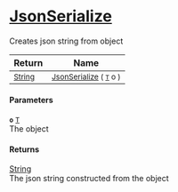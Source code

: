 # [JsonSerialize](./SerializationHelper-JsonSerialize.md)

Creates json string from object

| Return | Name | 
| --- | --- | 
| <sub>[String](https://docs.microsoft.com/en-us/dotnet/api/System.String)</sub> | <sub>[JsonSerialize](./SerializationHelper-JsonSerialize.md) ( [`T`](./SerializationHelper-JsonSerialize.md) o )</sub> | 


#### Parameters
**`o`**  [`T`](./SerializationHelper-JsonSerialize.md)<br>The object
#### Returns
[String](https://docs.microsoft.com/en-us/dotnet/api/System.String)<br>
The json string constructed from the object